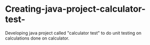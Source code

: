 # Creating-java-project-calculator-test-
Developing java project called "calculator test" to do unit testing on calculations done on calculator.
